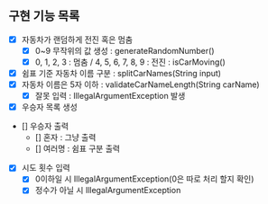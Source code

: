 ## 구현 기능 목록
- [x] 자동차가 랜덤하게 전진 혹은 멈춤 
  -[x] 0~9 무작위의 값 생성 : generateRandomNumber()
  -[x] 0, 1, 2, 3 : 멈춤 / 4, 5, 6, 7, 8, 9 : 전진 : isCarMoving()
- [x] 쉼표 기준 자동차 이름 구분 : splitCarNames(String input)
- [x] 자동차 이름은 5자 이하 : validateCarNameLength(String carName)
  -[x] 잘못 입력 : IllegalArgumentException 발생 
- [x] 우승자 목록 생성
- [] 우승자 출력
  - [] 혼자 : 그냥 출력
  - [] 여러명 : 쉼표 구분 출력
- [x] 시도 횟수 입력
  -[x] 0이하일 시 IllegalArgumentException(0은 따로 처리 할지 확인)
  -[x] 정수가 아닐 시 IllegalArgumentException 